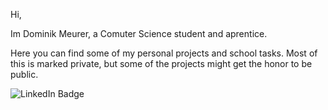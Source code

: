 <!--
**DMeurer/DMeurer** is a ✨ _special_ ✨ repository because its `README.md` (this file) appears on your GitHub profile.

Here are some ideas to get you started:

- 🔭 I’m currently working on ...
- 🌱 I’m currently learning ...
- 👯 I’m looking to collaborate on ...
- 🤔 I’m looking for help with ...
- 💬 Ask me about ...
- 📫 How to reach me: ...
- 😄 Pronouns: ...
- ⚡ Fun fact: ...
-->

<!--
- I’m currently learning the basics of a bunch of languages. A Arduino-Robot for the Robocup in C++. A [Discord-bot](https://github.com/DMeurer/small-projects/tree/main/NodeJS/discord-bot) in Javascript. And sometimes other [small projets](https://github.com/DMeurer/small-projects) to teach myself how to code.
- There are are much more of my projects on [my website](https://dmeurer.github.io/Homepage/). 
- There is another Website i developed at [fff-trossingen.github.io](fff-trossingen.github.io)

-->

Hi, 

Im Dominik Meurer, a Comuter Science student and aprentice. 

Here you can find some of my personal projects and school tasks.
Most of this is marked private, but some of the projects might get the honor to be public.

![LinkedIn Badge](https://img.shields.io/badge/LinkedIn-0077B5?style=for-the-badge&logo=linkedin&logoColor=white&link=www.linkedin.com%2Fin%2Fdominik-meurer-52230a258)


